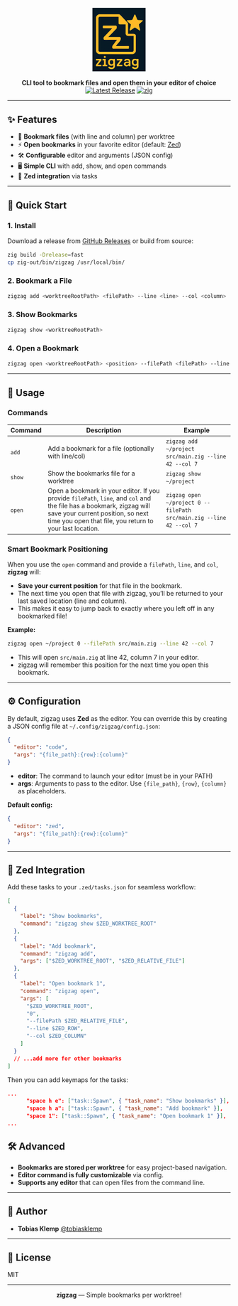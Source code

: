 <p align="center">
  <img src="https://raw.githubusercontent.com/tobiasklemp/zigzag/main/assets/logo_zigzag.png" alt="zigzag logo" width="120" />
</p>

<p align="center">
  <b>CLI tool to bookmark files and open them in your editor of choice</b><br>
  <a href="https://github.com/tobiasklemp/zigzag/releases"><img src="https://img.shields.io/github/v/release/tobiasklemp/zigzag" alt="Latest Release"></a>
  <a href="https://ziglang.org/"><img src="https://img.shields.io/badge/zig-0.12.0-orange" alt="zig"></a>
</p>

---

## ✨ Features

- 📑 **Bookmark files** (with line and column) per worktree
- ⚡ **Open bookmarks** in your favorite editor (default: [Zed](https://zed.dev))
- 🛠️ **Configurable** editor and arguments (JSON config)
- 🖥️ **Simple CLI** with add, show, and open commands
- 🧩 **Zed integration** via tasks

---

## 🚀 Quick Start

### 1. **Install**

Download a release from [GitHub Releases](https://github.com/tobiasklemp/zigzag/releases) or build from source:

```sh
zig build -Drelease=fast
cp zig-out/bin/zigzag /usr/local/bin/
```

### 2. **Bookmark a File**

```sh
zigzag add <worktreeRootPath> <filePath> --line <line> --col <column>
```

### 3. **Show Bookmarks**

```sh
zigzag show <worktreeRootPath>
```

### 4. **Open a Bookmark**

```sh
zigzag open <worktreeRootPath> <position> --filePath <filePath> --line <line> --col <column>
```

---

## 📝 Usage

### **Commands**

| Command | Description | Example |
|---------|-------------|---------|
| `add`   | Add a bookmark for a file (optionally with line/col) | `zigzag add ~/project src/main.zig --line 42 --col 7` |
| `show`  | Show the bookmarks file for a worktree | `zigzag show ~/project` |
| `open`  | Open a bookmark in your editor. If you provide `filePath`, `line`, and `col` and the file has a bookmark, zigzag will save your current position, so next time you open that file, you return to your last location. | `zigzag open ~/project 0 --filePath src/main.zig --line 42 --col 7` |

### **Smart Bookmark Positioning**

When you use the `open` command and provide a `filePath`, `line`, and `col`, **zigzag** will:

- **Save your current position** for that file in the bookmark.
- The next time you open that file with zigzag, you’ll be returned to your last saved location (line and column).
- This makes it easy to jump back to exactly where you left off in any bookmarked file!

**Example:**

```sh
zigzag open ~/project 0 --filePath src/main.zig --line 42 --col 7
```

- This will open `src/main.zig` at line 42, column 7 in your editor.
- zigzag will remember this position for the next time you open this bookmark.

---

## ⚙️ Configuration

By default, zigzag uses **Zed** as the editor.
You can override this by creating a JSON config file at `~/.config/zigzag/config.json`:

```json
{
  "editor": "code",
  "args": "{file_path}:{row}:{column}"
}
```

- **editor**: The command to launch your editor (must be in your PATH)
- **args**: Arguments to pass to the editor.
  Use `{file_path}`, `{row}`, `{column}` as placeholders.

**Default config:**
```json
{
  "editor": "zed",
  "args": "{file_path}:{row}:{column}"
}
```

---

## 🧩 Zed Integration

Add these tasks to your `.zed/tasks.json` for seamless workflow:

```json
[
  {
    "label": "Show bookmarks",
    "command": "zigzag show $ZED_WORKTREE_ROOT"
  },
  {
    "label": "Add bookmark",
    "command": "zigzag add",
    "args": ["$ZED_WORKTREE_ROOT", "$ZED_RELATIVE_FILE"]
  },
  {
    "label": "Open bookmark 1",
    "command": "zigzag open",
    "args": [
      "$ZED_WORKTREE_ROOT",
      "0",
      "--filePath $ZED_RELATIVE_FILE",
      "--line $ZED_ROW",
      "--col $ZED_COLUMN"
    ]
  }
  // ...add more for other bookmarks
]
```

Then you can add keymaps for the tasks:

```json
...
      "space h e": ["task::Spawn", { "task_name": "Show bookmarks" }],
      "space h a": ["task::Spawn", { "task_name": "Add bookmark" }],
      "space 1": ["task::Spawn", { "task_name": "Open bookmark 1" }],
...
```

## 🛠️ Advanced

- **Bookmarks are stored per worktree** for easy project-based navigation.
- **Editor command is fully customizable** via config.
- **Supports any editor** that can open files from the command line.

---

## 👤 Author

- **Tobias Klemp**
  [@tobiasklemp](https://github.com/tobiasklemp)

---

## 📄 License

MIT

---

<p align="center">
  <b>zigzag</b> — Simple bookmarks per worktree!
</p>
